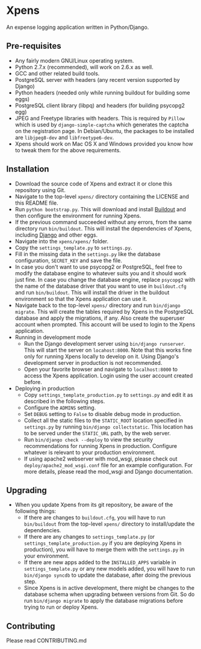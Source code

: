 Xpens
=====

An expense logging application written in Python/Django.

Pre-requisites
--------------

 - Any fairly modern GNU/Linux operating system.
 - Python 2.7.x (recommended), will work on 2.6.x as well.
 - GCC and other related build tools.
 - PostgreSQL server with headers (any recent version supported by Django)
 - Python headers (needed only while running buildout for building some eggs)
 - PostgreSQL client library (libpq) and headers (for building psycopg2 egg)
 - JPEG and Freetype libraries with headers. This is required by ```Pillow```
   which is used by ```django-simple-captcha``` which generates the captcha
   on the registration page. In Debian/Ubuntu, the packages to be installed
   are ```libjpeg8-dev``` and ```libfreetype6-dev```.
 - Xpens should work on Mac OS X and Windows provided you know how to tweak
   them for the above requirements.

Installation
------------

 - Download the source code of Xpens and extract it or clone this repository
   using Git.
 - Navigate to the top-level ```xpens/``` directory containing the LICENSE
   and this README file.
 - Run ```python bootstrap.py```. This will download and install [Buildout][1]
   and then configure the environment for running Xpens.
 - If the previous command succeeded without any errors, from the same
   directory run ```bin/buildout```. This will install the dependencies of
   Xpens, including [Django][2] and other eggs.
 - Navigate into the ```xpens/xpens/``` folder.
 - Copy the ```settings_template.py``` to ```settings.py```.
 - Fill in the missing data in the ```settings.py``` like the database
   configuration, ```SECRET_KEY``` and save the file.
 - In case you don't want to use psycopg2 or PostgreSQL, feel free to modify
   the database engine to whatever suits you and it should work just fine. In
   case you change the database engine, replace ```psycopg2``` with the
   name of the database driver that you want to use in ```buildout.cfg```
   and run ```bin/buildout```. This will install the driver in the buildout
   environment so that the Xpens application can use it.
 - Navigate back to the top-level ```xpens/``` directory and run
   ```bin/django migrate```. This will create the tables required by Xpens in
   the PostgreSQL database and apply the migrations, if any. Also create the
   superuser account when prompted. This account will be used to login to the
   Xpens application.
 - Running in development mode
   - Run the Django development server using ```bin/django runserver```. This
     will start the server on ```locahost:8000```. Note that this works fine
     only for running Xpens locally to develop on it. Using Django's development
     server in production is not recommended.
   - Open your favorite browser and navigate to ```localhost:8000``` to access
     the Xpens application. Login using the user account created before.
 - Deploying in production
   - Copy ```settings_template_production.py``` to ```settings.py``` and edit it
     as described in the following steps.
   - Configure the ```ADMINS``` setting.
   - Set ```DEBUG``` setting to ```False``` to disable debug mode in production.
   - Collect all the static files to the ```STATIC_ROOT``` location
     specified in ```settings.py``` by running ```bin/django collectstatic```.
     This location has to be served under the ```STATIC_URL``` path, by the web
     server.
   - Run ```bin/django check --deploy``` to view the security recommendations
     for running Xpens in production. Configure whatever is relevant to your
     production environment.
   - If using apache2 webserver with mod_wsgi, please check out
     ```deploy/apache2_mod_wsgi.conf``` file for an example configuration. For
     more details, please read the mod_wsgi and Django documentation.

Upgrading
---------

 - When you update Xpens from its git repository, be aware of the following things:
   - If there are changes to ```buildout.cfg```, you will have to run
     ```bin/buildout``` from the top-level ```xpens/``` directory to
     install/update the dependencies.
   - If there are any changes to ```settings_template.py``` (or
     ```settings_template_production.py``` if you are deploying Xpens in production),
     you will have to merge them with the ```settings.py``` in your environment.
   - If there are new apps added to the ```INSTALLED_APPS``` variable in
     ```settings_template.py``` or any new models added, you will have to run
     ```bin/django syncdb``` to update the database, after doing the previous
     step.
   - Since Xpens is in active development, there might be changes to the
     database schema  when upgrading between versions from Git. So do run
     ```bin/django migrate``` to apply the database migrations before trying to
     run or deploy Xpens.


Contributing
------------

Please read CONTRIBUTING.md

  [1]: http://www.buildout.org/
  [2]: http://www.djangoproject.com/
